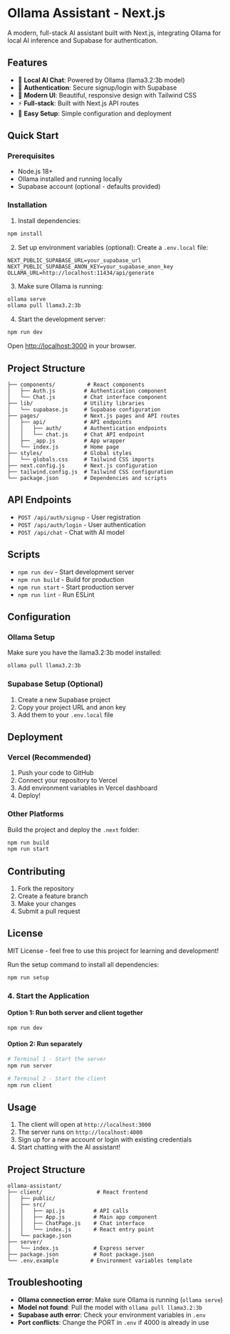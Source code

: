 # Ollama Assistant - Next.js

A modern, full-stack AI assistant built with Next.js, integrating Ollama for local AI inference and Supabase for authentication.

## Features

- 🤖 **Local AI Chat**: Powered by Ollama (llama3.2:3b model)
- 🔐 **Authentication**: Secure signup/login with Supabase
- 🎨 **Modern UI**: Beautiful, responsive design with Tailwind CSS
- ⚡ **Full-stack**: Built with Next.js API routes
- 🚀 **Easy Setup**: Simple configuration and deployment

## Quick Start

### Prerequisites

- Node.js 18+ 
- Ollama installed and running locally
- Supabase account (optional - defaults provided)

### Installation

1. Install dependencies:
```bash
npm install
```

2. Set up environment variables (optional):
Create a `.env.local` file:
```env
NEXT_PUBLIC_SUPABASE_URL=your_supabase_url
NEXT_PUBLIC_SUPABASE_ANON_KEY=your_supabase_anon_key
OLLAMA_URL=http://localhost:11434/api/generate
```

3. Make sure Ollama is running:
```bash
ollama serve
ollama pull llama3.2:3b
```

4. Start the development server:
```bash
npm run dev
```

Open [http://localhost:3000](http://localhost:3000) in your browser.

## Project Structure

```
├── components/          # React components
│   ├── Auth.js         # Authentication component
│   └── Chat.js         # Chat interface component
├── lib/                # Utility libraries
│   └── supabase.js     # Supabase configuration
├── pages/              # Next.js pages and API routes
│   ├── api/            # API endpoints
│   │   ├── auth/       # Authentication endpoints
│   │   └── chat.js     # Chat API endpoint
│   ├── _app.js         # App wrapper
│   └── index.js        # Home page
├── styles/             # Global styles
│   └── globals.css     # Tailwind CSS imports
├── next.config.js      # Next.js configuration
├── tailwind.config.js  # Tailwind CSS configuration
└── package.json        # Dependencies and scripts
```

## API Endpoints

- `POST /api/auth/signup` - User registration
- `POST /api/auth/login` - User authentication  
- `POST /api/chat` - Chat with AI model

## Scripts

- `npm run dev` - Start development server
- `npm run build` - Build for production
- `npm run start` - Start production server
- `npm run lint` - Run ESLint

## Configuration

### Ollama Setup
Make sure you have the llama3.2:3b model installed:
```bash
ollama pull llama3.2:3b
```

### Supabase Setup (Optional)
1. Create a new Supabase project
2. Copy your project URL and anon key
3. Add them to your `.env.local` file

## Deployment

### Vercel (Recommended)
1. Push your code to GitHub
2. Connect your repository to Vercel
3. Add environment variables in Vercel dashboard
4. Deploy!

### Other Platforms
Build the project and deploy the `.next` folder:
```bash
npm run build
npm run start
```

## Contributing

1. Fork the repository
2. Create a feature branch
3. Make your changes
4. Submit a pull request

## License

MIT License - feel free to use this project for learning and development!

Run the setup command to install all dependencies:
```bash
npm run setup
```

### 4. Start the Application

#### Option 1: Run both server and client together
```bash
npm run dev
```

#### Option 2: Run separately
```bash
# Terminal 1 - Start the server
npm run server

# Terminal 2 - Start the client
npm run client
```

## Usage

1. The client will open at `http://localhost:3000`
2. The server runs on `http://localhost:4000`
3. Sign up for a new account or login with existing credentials
4. Start chatting with the AI assistant!

## Project Structure

```
ollama-assistant/
├── client/                 # React frontend
│   ├── public/
│   ├── src/
│   │   ├── api.js         # API calls
│   │   ├── App.js         # Main app component
│   │   ├── ChatPage.js    # Chat interface
│   │   └── index.js       # React entry point
│   └── package.json
├── server/
│   └── index.js           # Express server
├── package.json           # Root package.json
└── .env.example          # Environment variables template
```

## Troubleshooting

- **Ollama connection error**: Make sure Ollama is running (`ollama serve`)
- **Model not found**: Pull the model with `ollama pull llama3.2:3b`
- **Supabase auth error**: Check your environment variables in `.env`
- **Port conflicts**: Change the PORT in `.env` if 4000 is already in use
